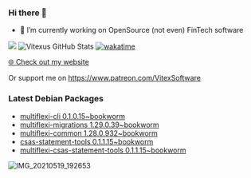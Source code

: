 ### Hi there 👋

- 🔭 I’m currently working on OpenSource  (not even) FinTech software

![](https://komarev.com/ghpvc/?username=Vitexus)
![Vitexus GitHub Stats](https://github-readme-stats.vercel.app/api?username=Vitexus&show_icons=true)
[![wakatime](https://wakatime.com/badge/user/5abba9ca-813e-43ac-9b5f-b1cfdf3dc1c7.svg)](https://wakatime.com/@5abba9ca-813e-43ac-9b5f-b1cfdf3dc1c7)

<p><a href="https://vitexsoftware.cz">🌐 Check out my website</a></p>

Or support me on https://www.patreon.com/VitexSoftware

### Latest Debian Packages
<!-- DEBIAN-PACKAGES-LIST:START -->
- [multiflexi-cli 0.1.0.15~bookworm](https://repo.vitexsoftware.com/package.php?package=multiflexi-cli)
- [multiflexi-migrations 1.29.0.39~bookworm](https://repo.vitexsoftware.com/package.php?package=multiflexi-migrations)
- [multiflexi-common 1.28.0.932~bookworm](https://repo.vitexsoftware.com/package.php?package=multiflexi-common)
- [csas-statement-tools 0.1.1.15~bookworm](https://repo.vitexsoftware.com/package.php?package=csas-statement-tools)
- [multiflexi-csas-statement-tools 0.1.1.15~bookworm](https://repo.vitexsoftware.com/package.php?package=multiflexi-csas-statement-tools)
<!-- DEBIAN-PACKAGES-LIST:END -->

![IMG_20210519_192653](https://user-images.githubusercontent.com/2621130/120022731-1bd48900-bfed-11eb-90f9-4f88f560b8b7.jpg)

<!--
**Vitexus/Vitexus** is a ✨ _special_ ✨ repository because its `README.md` (this file) appears on your GitHub profile.

Here are some ideas to get you started:

- 🌱 I’m currently learning ...
- 👯 I’m looking to collaborate on ...
- 🤔 I’m looking for help with ...
- 💬 Ask me about ...
- 📫 How to reach me: ...
- 😄 Pronouns: ...
- ⚡ Fun fact: ...
-->


